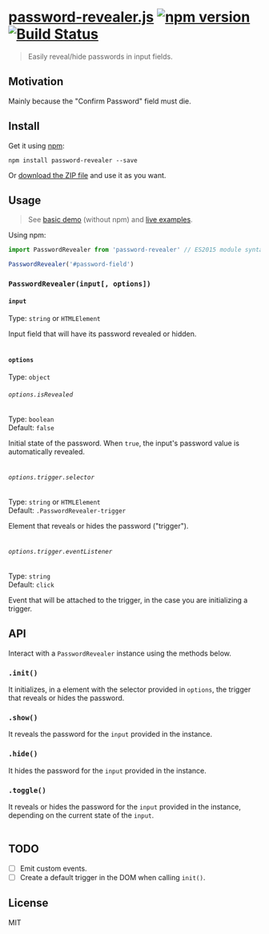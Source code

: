 # [password-revealer.js](https://diessi.ca/password-revealer.js/) [![npm version](https://img.shields.io/npm/v/password-revealer.svg)](https://www.npmjs.com/package/password-revealer)  [![Build Status](https://travis-ci.org/diessica/password-revealer.js.svg)](https://travis-ci.org/diessica/password-revealer.js)

> Easily reveal/hide passwords in input fields.

## Motivation
Mainly because the "Confirm Password" field must die.

## Install
Get it using [npm](https://www.npmjs.com):
```
npm install password-revealer --save
```

Or [download the ZIP file](https://github.com/diessica/password-revealer.js/archive/master.zip) and use it as you want.

## Usage
> See [basic demo](examples/basic-demo.html) (without npm) and [live examples](https://diessi.ca/password-revealer.js/).

Using npm:
```js
import PasswordRevealer from 'password-revealer' // ES2015 module syntax

PasswordRevealer('#password-field')
```

### `PasswordRevealer(input[, options])`

#### `input`

Type: `string` or `HTMLElement`

Input field that will have its password revealed or hidden.<br><br>  

#### `options`
Type: `object`

###### `options.isRevealed`
Type: `boolean`<br>
Default: `false`

Initial state of the password. When `true`, the input's password value is automatically revealed. <br><br>

###### `options.trigger.selector`
Type: `string` or `HTMLElement`<br>
Default: `.PasswordRevealer-trigger`

Element that reveals or hides the password ("trigger"). <br><br>

###### `options.trigger.eventListener`
Type: `string`<br>
Default: `click`

Event that will be attached to the trigger, in the case you are initializing a trigger.

## API
Interact with a `PasswordRevealer` instance using the methods below.

### `.init()`
It initializes, in a element with the selector provided in `options`, the trigger that reveals or hides the password.

### `.show()`
It reveals the password for the `input` provided in the instance.

### `.hide()`
It hides the password for the `input` provided in the instance.

### `.toggle()`
It reveals or hides the password for the `input` provided in the instance, depending on the current state of the `input`. <br><br>

## TODO
- [ ] Emit custom events.
- [ ] Create a default trigger in the DOM when calling `init()`.

## License
MIT
